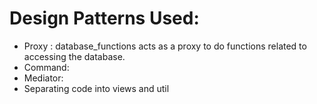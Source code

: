 # Design Patterns Used:
- Proxy : database_functions acts as a proxy to do functions related to accessing the database.
- Command: 
- Mediator: 
- Separating code into views and util